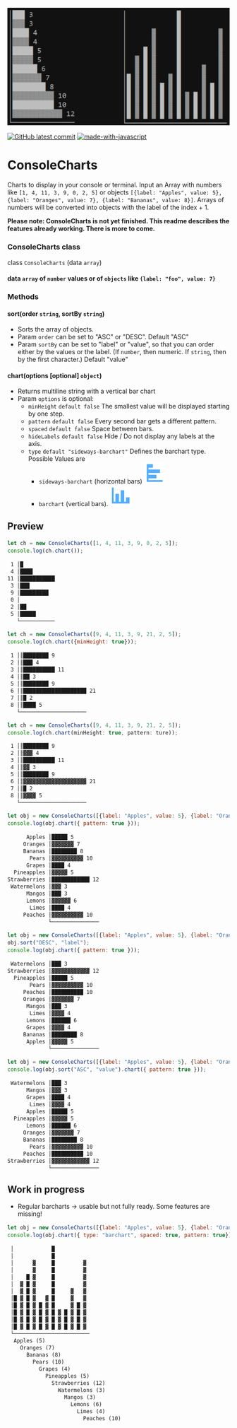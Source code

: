 ![ConsoleCharts](https://github.com/nkoepke/ConsoleCharts/blob/main/images/chart.png?raw=true)

[![GitHub latest commit](https://badgen.net/github/last-commit/nkoepke/ConsoleCharts/main)](https://GitHub.com/nkoepke/ConsoleCharts/commit/)
[![made-with-javascript](https://img.shields.io/badge/Made%20with-JavaScript-1f425f.svg?logo=javascript)](https://www.javascript.com)

# ConsoleCharts
Charts to display in your console or terminal. Input an Array with numbers like `[1, 4, 11, 3, 9, 0, 2, 5]` or objects `[{label: "Apples", value: 5}, {label: "Oranges", value: 7}, {label: "Bananas", value: 8}]`. Arrays of numbers will be converted into objects with the label of the index + 1.

**Please note: ConsoleCharts is not yet finished. This readme describes the features already working. There is more to come.**

### ConsoleCharts class

class `ConsoleCharts` (data `array`)

#### data `array` of `number` values or of `objects` like `{label: "foo", value: 7}`

### Methods

#### sort(order `string`, sortBy `string`)
* Sorts the array of objects.
* Param `order` can be set to "ASC" or "DESC". Default "ASC"
* Param `sortBy` can be set to "label" or "value", so that you can order either by the values or the label. (If `number`, then numeric. If `string`, then by the first character.) Default "value"

#### chart(options [optional] `object`)
* Returns multiline string with a vertical bar chart
* Param `options` is optional:
  * `minHeight` `default false` The smallest value will be displayed starting by one step.
  * `pattern` `default false` Every second bar gets a different pattern.
  * `spaced` `default false` Space between bars.
  * `hideLabels` `default false` Hide / Do not display any labels at the axis.
  * `type` `default "sideways-barchart"` Defines the barchart type. Possible Values are
    * `sideways-barchart` (horizontal bars) ![Alt text](./images/bar-chart-horizontal.svg)
    * `barchart` (vertical bars). ![Alt text](./images/bar-chart.svg)
  

## Preview

```js
let ch = new ConsoleCharts([1, 4, 11, 3, 9, 0, 2, 5]);
console.log(ch.chart());
```

```
 1 │█
 4 │████
11 │███████████
 3 │███
 9 │█████████
 0 │
 2 │██
 5 │█████
   └───────────
```

```js
let ch = new ConsoleCharts([9, 4, 11, 3, 9, 21, 2, 5]);
console.log(ch.chart({minHeight: true}));
```

```
 1 │║████████ 9
 2 │║███ 4
 3 │║██████████ 11
 4 │║██ 3
 5 │║████████ 9
 6 │║████████████████████ 21
 7 │║█ 2
 8 │║████ 5
   └─────────────────────
```

```js
let ch = new ConsoleCharts([9, 4, 11, 3, 9, 21, 2, 5]);
console.log(ch.chart(minHeight: true, pattern: ture));
```

```
 1 │║████████ 9
 2 │║▓▓▓ 4
 3 │║██████████ 11
 4 │║▓▓ 3
 5 │║████████ 9
 6 │║▓▓▓▓▓▓▓▓▓▓▓▓▓▓▓▓▓▓▓▓ 21
 7 │║█ 2
 8 │║▓▓▓▓ 5
   └─────────────────────
```

```js
let obj = new ConsoleCharts([{label: "Apples", value: 5}, {label: "Oranges", value: 7}, {label: "Bananas", value: 8}, {label: "Pears", value: 10}, {label: "Grapes", value: 4}, {label: "Pineapples", value: 5}, {label: "Strawberries", value: 12}, {label: "Watermelons", value: 3}, {label: "Mangos", value: 3}, {label: "Lemons", value: 6}, {label: "Limes", value: 4}, {label: "Peaches", value: 10}]);
console.log(obj.chart({ pattern: true }));
```

```
      Apples │█████ 5
     Oranges │▓▓▓▓▓▓▓ 7
     Bananas │████████ 8
       Pears │▓▓▓▓▓▓▓▓▓▓ 10
      Grapes │████ 4
  Pineapples │▓▓▓▓▓ 5
Strawberries │████████████ 12
 Watermelons │▓▓▓ 3
      Mangos │███ 3
      Lemons │▓▓▓▓▓▓ 6
       Limes │████ 4
     Peaches │▓▓▓▓▓▓▓▓▓▓ 10
             └───────────────
```

```js
let obj = new ConsoleCharts([{label: "Apples", value: 5}, {label: "Oranges", value: 7}, {label: "Bananas", value: 8}, {label: "Pears", value: 10}, {label: "Grapes", value: 4}, {label: "Pineapples", value: 5}, {label: "Strawberries", value: 12}, {label: "Watermelons", value: 3}, {label: "Mangos", value: 3}, {label: "Lemons", value: 6}, {label: "Limes", value: 4}, {label: "Peaches", value: 10}]);
obj.sort("DESC", "label");
console.log(obj.chart({ pattern: true }));
```

```
 Watermelons │███ 3
Strawberries │▓▓▓▓▓▓▓▓▓▓▓▓ 12
  Pineapples │█████ 5
       Pears │▓▓▓▓▓▓▓▓▓▓ 10
     Peaches │██████████ 10
     Oranges │▓▓▓▓▓▓▓ 7
      Mangos │███ 3
       Limes │▓▓▓▓ 4
      Lemons │██████ 6
      Grapes │▓▓▓▓ 4
     Bananas │████████ 8
      Apples │▓▓▓▓▓ 5
             └───────────────
```

```js
let obj = new ConsoleCharts([{label: "Apples", value: 5}, {label: "Oranges", value: 7}, {label: "Bananas", value: 8}, {label: "Pears", value: 10}, {label: "Grapes", value: 4}, {label: "Pineapples", value: 5}, {label: "Strawberries", value: 12}, {label: "Watermelons", value: 3}, {label: "Mangos", value: 3}, {label: "Lemons", value: 6}, {label: "Limes", value: 4}, {label: "Peaches", value: 10}]);
console.log(obj.sort("ASC", "value").chart({ pattern: true }));
```

```
 Watermelons │███ 3
      Mangos │▓▓▓ 3
      Grapes │████ 4
       Limes │▓▓▓▓ 4
      Apples │█████ 5
  Pineapples │▓▓▓▓▓ 5
      Lemons │██████ 6
     Oranges │▓▓▓▓▓▓▓ 7
     Bananas │████████ 8
       Pears │▓▓▓▓▓▓▓▓▓▓ 10
     Peaches │██████████ 10
Strawberries │▓▓▓▓▓▓▓▓▓▓▓▓ 12
             └───────────────
```

## Work in progress
* Regular barcharts -> usable but not fully ready. Some features are missing!
```js
let obj = new ConsoleCharts([{label: "Apples", value: 5}, {label: "Oranges", value: 7}, {label: "Bananas", value: 8}, {label: "Pears", value: 10}, {label: "Grapes", value: 4}, {label: "Pineapples", value: 5}, {label: "Strawberries", value: 12}, {label: "Watermelons", value: 3}, {label: "Mangos", value: 3}, {label: "Lemons", value: 6}, {label: "Limes", value: 4}, {label: "Peaches", value: 10}]);
console.log(obj.chart({ type: "barchart", spaced: true, pattern: true}));
```

```
 │            █
 │            █
 │      ▓     █         ▓
 │      ▓     █         ▓
 │    █ ▓     █         ▓
 │  ▓ █ ▓     █         ▓
 │  ▓ █ ▓     █     ▓   ▓
 │█ ▓ █ ▓   ▓ █     ▓   ▓
 │█ ▓ █ ▓ █ ▓ █     ▓ █ ▓
 │█ ▓ █ ▓ █ ▓ █ ▓ █ ▓ █ ▓
 │█ ▓ █ ▓ █ ▓ █ ▓ █ ▓ █ ▓
 │█ ▓ █ ▓ █ ▓ █ ▓ █ ▓ █ ▓
 └────────────────────────
  Apples (5)
    Oranges (7)
      Bananas (8)
        Pears (10)
          Grapes (4)
            Pineapples (5)
              Strawberries (12)
                Watermelons (3)
                  Mangos (3)
                    Lemons (6)
                      Limes (4)
                        Peaches (10)
```